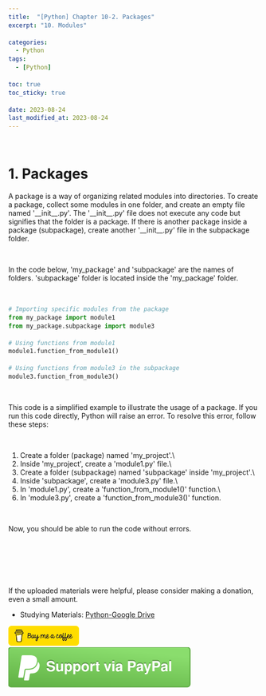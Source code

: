 ```yaml
---
title:  "[Python] Chapter 10-2. Packages"
excerpt: "10. Modules"

categories:
  - Python
tags:
  - [Python]

toc: true
toc_sticky: true
 
date: 2023-08-24
last_modified_at: 2023-08-24
---
```


&nbsp;

# 1. Packages
A package is a way of organizing related modules into directories. To create a package, collect some modules in one folder, and create an empty file named '\_\_init\_\_.py'. The '\_\_init\_\_.py' file does not execute any code but signifies that the folder is a package. If there is another package inside a package (subpackage), create another '\_\_init\_\_.py' file in the subpackage folder.

&nbsp;

In the code below, 'my_package' and 'subpackage' are the names of folders. 'subpackage' folder is located inside the 'my_package' folder.

&nbsp;

```python
# Importing specific modules from the package
from my_package import module1
from my_package.subpackage import module3

# Using functions from module1
module1.function_from_module1()

# Using functions from module3 in the subpackage
module3.function_from_module3()
```

&nbsp;

This code is a simplified example to illustrate the usage of a package. If you run this code directly, Python will raise an error. To resolve this error, follow these steps:

&nbsp;

1) Create a folder (package) named 'my_project'.\
2) Inside 'my_project', create a 'module1.py' file.\
3) Create a folder (subpackage) named 'subpackage' inside 'my_project'.\
4) Inside 'subpackage', create a 'module3.py' file.\
5) In 'module1.py', create a 'function_from_module1()' function.\
6) In 'module3.py', create a 'function_from_module3()' function.

&nbsp;

Now, you should be able to run the code without errors.

&nbsp;

&nbsp;

&nbsp;

If the uploaded materials were helpful, please consider making a donation, even a small amount.
- Studying Materials: ​[Python-Google Drive](https://drive.google.com/drive/u/3/folders/1btmxn1mWaPy8ZYZvRu2HWbiV2UKsDwLP)

[!["Buy Me A Coffee"](https://raw.githubusercontent.com/Shine-Loi/Shine-Loi.github.io/master/assets/images/Buymeacoffee.png)](https://www.buymeacoffee.com/shine_loi_lee)
[![Support via PayPal](https://raw.githubusercontent.com/Shine-Loi/Shine-Loi.github.io/41d049ca49169c961adde8f77b7d0f6981851ea3/assets/images/Paypal.svg)](https://paypal.me/goldbin0514?country.x=KR&locale.x=ko_KR)
